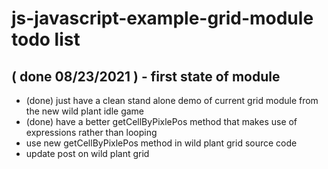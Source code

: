 # js-javascript-example-grid-module todo list

## 

## ( done 08/23/2021 ) - first state of module
* (done) just have a clean stand alone demo of current grid module from the new wild plant idle game
* (done) have a better getCellByPixlePos method that makes use of expressions rather than looping
* use new getCellByPixlePos method in wild plant grid source code
* update post on wild plant grid